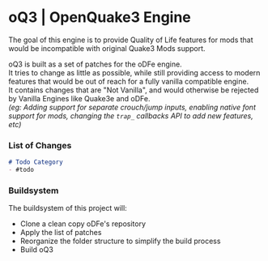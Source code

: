 # oQ3 | OpenQuake3 Engine
The goal of this engine is to provide Quality of Life features for mods that would be incompatible with original Quake3 Mods support.  

oQ3 is built as a set of patches for the oDFe engine.  
It tries to change as little as possible, while still providing access to modern features that would be out of reach for a fully vanilla compatible engine.  
It contains changes that are "Not Vanilla", and would otherwise be rejected by Vanilla Engines like Quake3e and oDFe.  
_(eg: Adding support for separate crouch/jump inputs, enabling native font support for mods, changing the `trap_` callbacks API to add new features, etc)_

### List of Changes
```md
# Todo Category
- #todo
```

### Buildsystem
The buildsystem of this project will:
- Clone a clean copy oDFe's repository
- Apply the list of patches
- Reorganize the folder structure to simplify the build process
- Build oQ3

